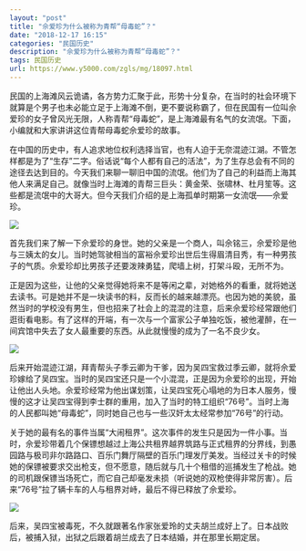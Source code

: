 ```yaml
---
layout: "post"
title: "佘爱珍为什么被称为青帮“母毒蛇”？"
date: "2018-12-17 16:15"
categories: "民国历史"
description: "佘爱珍为什么被称为青帮“母毒蛇”？"
tags: 民国历史
url: https://www.y5000.com/zgls/mg/18097.html
---
```






民国的上海滩风云诡谲，各方势力汇聚于此，形势十分复杂，在当时的社会环境下就算是个男子也未必能立足于上海滩不倒，更不要说称霸了，但在民国有一位叫佘爱珍的女子曾风光无限，人称青帮“母毒蛇”，是上海滩最有名气的女流氓。下面，小编就和大家讲讲这位青帮母毒蛇佘爱珍的故事。

在中国的历史中，有人追求地位权利选择当官，也有人迫于无奈混迹江湖。不管怎样都是为了“生存”二字。俗话说“每个人都有自己的活法”，为了生存总会有不同的途径去达到目的。今天我们来聊一聊旧中国的流氓。他们为了自己的利益而上海其他人来满足自己。就像当时上海滩的青帮三巨头：黄金荣、张啸林、杜月笙等。这些都是流氓中的大哥大。但今天我们介绍的是上海孤单时期第一女流氓——佘爱珍。

![](https://img.y5000.com/uploads/allimg/170329/09313JB0-0.jpg)

首先我们来了解一下佘爱珍的身世。她的父亲是一个商人，叫佘铭三，佘爱珍是他与三姨太的女儿。当时她驾驶相当的富裕佘爱珍出世后生得眉清目秀，有一种男孩子的气质。佘爱珍却比男孩子还要泼辣勇猛，爬墙上树，打架斗殴，无所不为。

正是因为这些，让他的父亲觉得她将来不是等闲之辈，对她格外的看重，就将她送去读书。可是她并不是一块读书的料，反而长的越来越漂亮。也因为她的美貌，虽然当时的学校没有男生，但也招来了社会上的混混的注意，后来佘爱珍经常跟他们逛街看电影。有了这样的开端，有一次与一个富家公子单独吃饭，被他灌醉，在一间宾馆中失去了女人最重要的东西。从此就慢慢的成为了一名不良少女。

![](https://img.y5000.com/uploads/allimg/170329/09313J026-1.jpg)

后来开始混迹江湖，拜青帮头子季云卿为干爹，因为吴四宝救过季云卿，就将佘爱珍嫁给了吴四宝。当时的吴四宝还只是一个小混混，正是因为佘爱珍的出现，开始让他出人头地。佘爱珍经常为他出谋划策，让吴四宝死心塌地的为日本人服务，慢慢的这才让吴四宝得到李士群的重用，加入了当时的特工组织“76号”。当时上海的人民都叫她“母毒蛇”，同时她自己也与一些汉奸太太经常参加“76号”的行动。

关于她的最有名的事件当属“大闹租界”。这次事件的发生只是因为一件小事。当时，佘爱珍带着几个保镖想越过上海公共租界越界筑路与正式租界的分界线，到愚园路与极司非尔路路口、百乐门舞厅隔壁的百乐门理发厅美发。当经过关卡的时候她的保镖被要求交出枪支，但不愿意，随后就与几十个租借的巡捕发生了枪战。她的司机跟保镖当场死亡，而它自己却毫发未损（听说她的双枪使得非常厉害）。后来“76号”拉了辆卡车的人与租界对峙，最后不得已释放了佘爱珍。

![](https://img.y5000.com/uploads/allimg/170329/09313H363-2.jpg)

后来，吴四宝被毒死，不久就跟著名作家张爱玲的丈夫胡兰成好上了。日本战败后，被捕入狱，出狱之后跟着胡兰成去了日本结婚，并在那里长期定居。
